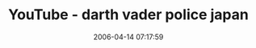 ---
date: 2006-04-14 07:17:59
link:
  source: delicious
  source_url: https://del.icio.us/roytang
  text: YouTube - darth vader police japan
  url: http://www3.youtube.com/watch?v=nyLlzzkk2qk
slug: youtube-darth-vader-police-japan
source: delicious
tags:
- funny
- starwars
- videos
- broken-link
title: YouTube - darth vader police japan
---